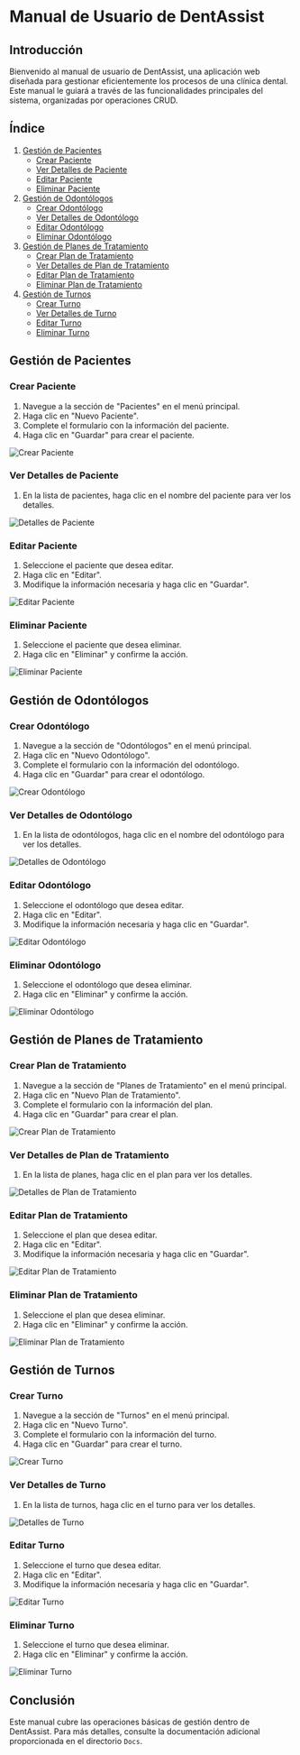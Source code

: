 # Manual de Usuario de DentAssist

## Introducción
Bienvenido al manual de usuario de DentAssist, una aplicación web diseñada para gestionar eficientemente los procesos de una clínica dental. Este manual le guiará a través de las funcionalidades principales del sistema, organizadas por operaciones CRUD.

## Índice
1. [Gestión de Pacientes](#gestion-de-pacientes)
   - [Crear Paciente](#crear-paciente)
   - [Ver Detalles de Paciente](#ver-detalles-de-paciente)
   - [Editar Paciente](#editar-paciente)
   - [Eliminar Paciente](#eliminar-paciente)
2. [Gestión de Odontólogos](#gestion-de-odontologos)
   - [Crear Odontólogo](#crear-odontologo)
   - [Ver Detalles de Odontólogo](#ver-detalles-de-odontologo)
   - [Editar Odontólogo](#editar-odontologo)
   - [Eliminar Odontólogo](#eliminar-odontologo)
3. [Gestión de Planes de Tratamiento](#gestion-de-planes-de-tratamiento)
   - [Crear Plan de Tratamiento](#crear-plan-de-tratamiento)
   - [Ver Detalles de Plan de Tratamiento](#ver-detalles-de-plan-de-tratamiento)
   - [Editar Plan de Tratamiento](#editar-plan-de-tratamiento)
   - [Eliminar Plan de Tratamiento](#eliminar-plan-de-tratamiento)
4. [Gestión de Turnos](#gestion-de-turnos)
   - [Crear Turno](#crear-turno)
   - [Ver Detalles de Turno](#ver-detalles-de-turno)
   - [Editar Turno](#editar-turno)
   - [Eliminar Turno](#eliminar-turno)

## Gestión de Pacientes

### Crear Paciente
1. Navegue a la sección de "Pacientes" en el menú principal.
2. Haga clic en "Nuevo Paciente".
3. Complete el formulario con la información del paciente.
4. Haga clic en "Guardar" para crear el paciente.

![Crear Paciente](../Docs/imagenes/ManualUsuario/CrudPaciente/CrearNuevo.png)

### Ver Detalles de Paciente
1. En la lista de pacientes, haga clic en el nombre del paciente para ver los detalles.

![Detalles de Paciente](../Docs/imagenes/ManualUsuario/CrudPaciente/VerDetalleNuevo.png)

### Editar Paciente
1. Seleccione el paciente que desea editar.
2. Haga clic en "Editar".
3. Modifique la información necesaria y haga clic en "Guardar".

![Editar Paciente](../Docs/imagenes/ManualUsuario/CrudPaciente/EditarNuevo.png)

### Eliminar Paciente
1. Seleccione el paciente que desea eliminar.
2. Haga clic en "Eliminar" y confirme la acción.

![Eliminar Paciente](../Docs/imagenes/ManualUsuario/CrudPaciente/EliminarNuevo.png)

## Gestión de Odontólogos

### Crear Odontólogo
1. Navegue a la sección de "Odontólogos" en el menú principal.
2. Haga clic en "Nuevo Odontólogo".
3. Complete el formulario con la información del odontólogo.
4. Haga clic en "Guardar" para crear el odontólogo.

![Crear Odontólogo](../Docs/imagenes/ManualUsuario/CrudOdontologo/CrearOdontologo.png)

### Ver Detalles de Odontólogo
1. En la lista de odontólogos, haga clic en el nombre del odontólogo para ver los detalles.

![Detalles de Odontólogo](../Docs/imagenes/ManualUsuario/CrudOdontologo/VerDetalleOdontologo.png)

### Editar Odontólogo
1. Seleccione el odontólogo que desea editar.
2. Haga clic en "Editar".
3. Modifique la información necesaria y haga clic en "Guardar".

![Editar Odontólogo](../Docs/imagenes/ManualUsuario/CrudOdontologo/EditarOdontologo.png)

### Eliminar Odontólogo
1. Seleccione el odontólogo que desea eliminar.
2. Haga clic en "Eliminar" y confirme la acción.

![Eliminar Odontólogo](../Docs/imagenes/ManualUsuario/CrudOdontologo/EliminarOdontologo.png)

## Gestión de Planes de Tratamiento

### Crear Plan de Tratamiento
1. Navegue a la sección de "Planes de Tratamiento" en el menú principal.
2. Haga clic en "Nuevo Plan de Tratamiento".
3. Complete el formulario con la información del plan.
4. Haga clic en "Guardar" para crear el plan.

![Crear Plan de Tratamiento](../Docs/imagenes/ManualUsuario/CrudPlanTratamiento/CrearPlanTratamiento.png)

### Ver Detalles de Plan de Tratamiento
1. En la lista de planes, haga clic en el plan para ver los detalles.

![Detalles de Plan de Tratamiento](../Docs/imagenes/ManualUsuario/CrudPlanTratamiento/VerDetallePlanTratamiento.png)

### Editar Plan de Tratamiento
1. Seleccione el plan que desea editar.
2. Haga clic en "Editar".
3. Modifique la información necesaria y haga clic en "Guardar".

![Editar Plan de Tratamiento](../Docs/imagenes/ManualUsuario/CrudPlanTratamiento/EditarPlanTratamiento.png)

### Eliminar Plan de Tratamiento
1. Seleccione el plan que desea eliminar.
2. Haga clic en "Eliminar" y confirme la acción.

![Eliminar Plan de Tratamiento](../Docs/imagenes/ManualUsuario/CrudPlanTratamiento/EliminarPlanTratamiento.png)

## Gestión de Turnos

### Crear Turno
1. Navegue a la sección de "Turnos" en el menú principal.
2. Haga clic en "Nuevo Turno".
3. Complete el formulario con la información del turno.
4. Haga clic en "Guardar" para crear el turno.

![Crear Turno](../Docs/imagenes/ManualUsuario/CrudTurno/CrearTurno.png)

### Ver Detalles de Turno
1. En la lista de turnos, haga clic en el turno para ver los detalles.

![Detalles de Turno](../Docs/imagenes/ManualUsuario/CrudTurno/VerDetalle.png)

### Editar Turno
1. Seleccione el turno que desea editar.
2. Haga clic en "Editar".
3. Modifique la información necesaria y haga clic en "Guardar".

![Editar Turno](../Docs/imagenes/ManualUsuario/CrudTurno/EditarTurno.png)

### Eliminar Turno
1. Seleccione el turno que desea eliminar.
2. Haga clic en "Eliminar" y confirme la acción.

![Eliminar Turno](../Docs/imagenes/ManualUsuario/CrudTurno/EliminarTurno.png)

## Conclusión
Este manual cubre las operaciones básicas de gestión dentro de DentAssist. Para más detalles, consulte la documentación adicional proporcionada en el directorio `Docs`.